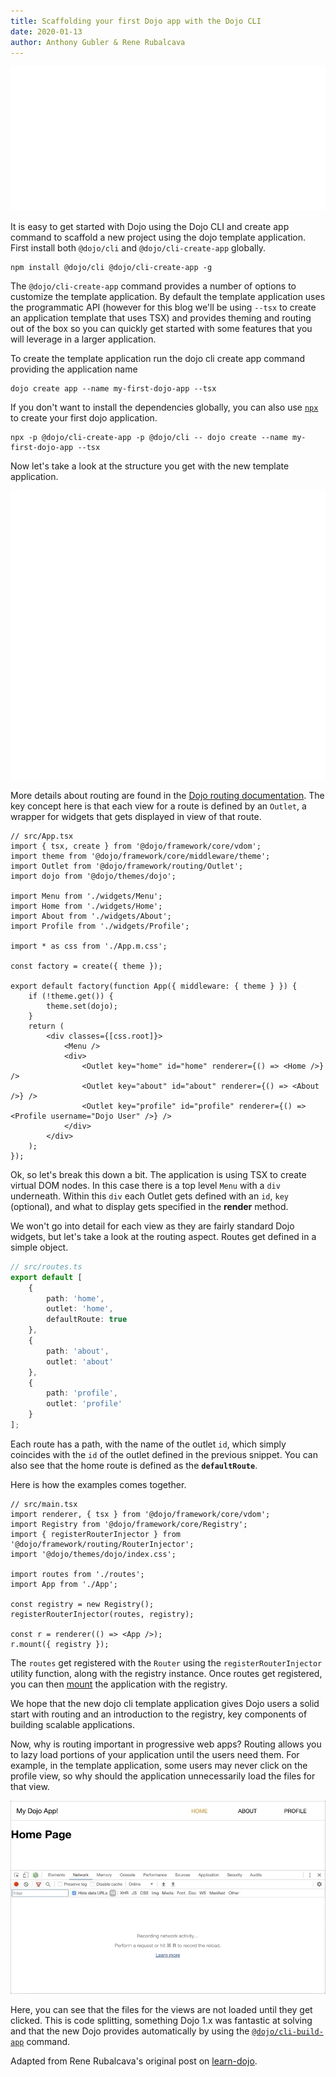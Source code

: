 ```yaml
---
title: Scaffolding your first Dojo app with the Dojo CLI
date: 2020-01-13
author: Anthony Gubler & Rene Rubalcava
---
```


![Dojo CLI](assets/blog/dojo-cli-template-app/featured.svg)

<!-- more -->

It is easy to get started with Dojo using the Dojo CLI and create app command to scaffold a new project using the dojo template application. First install both `@dojo/cli` and `@dojo/cli-create-app` globally.

```shell
npm install @dojo/cli @dojo/cli-create-app -g
```

The `@dojo/cli-create-app` command provides a number of options to customize the template application. By default the template application uses the programmatic API (however for this blog we'll be using `--tsx` to create an application template that uses TSX) and provides theming and routing out of the box so you can quickly get started with some features that you will leverage in a larger application.

To create the template application run the dojo cli create app command providing the application name

```shell
dojo create app --name my-first-dojo-app --tsx
```

If you don't want to install the dependencies globally, you can also use [`npx`](https://www.npmjs.com/package/npx) to create your first dojo application.

```shell
npx -p @dojo/cli-create-app -p @dojo/cli -- dojo create --name my-first-dojo-app --tsx
```

Now let's take a look at the structure you get with the new template application.

![create app structure](assets/blog/dojo-cli-template-app/create-app-structure.svg)

More details about routing are found in the [Dojo routing documentation](https://dojo.io/learn/routing/introduction). The key concept here is that each view for a route is defined by an `Outlet`, a wrapper for widgets that gets displayed in view of that route.

```tsx
// src/App.tsx
import { tsx, create } from '@dojo/framework/core/vdom';
import theme from '@dojo/framework/core/middleware/theme';
import Outlet from '@dojo/framework/routing/Outlet';
import dojo from '@dojo/themes/dojo';

import Menu from './widgets/Menu';
import Home from './widgets/Home';
import About from './widgets/About';
import Profile from './widgets/Profile';

import * as css from './App.m.css';

const factory = create({ theme });

export default factory(function App({ middleware: { theme } }) {
	if (!theme.get()) {
		theme.set(dojo);
	}
	return (
		<div classes={[css.root]}>
			<Menu />
			<div>
				<Outlet key="home" id="home" renderer={() => <Home />} />
				<Outlet key="about" id="about" renderer={() => <About />} />
				<Outlet key="profile" id="profile" renderer={() => <Profile username="Dojo User" />} />
			</div>
		</div>
	);
});
```

Ok, so let's break this down a bit. The application is using TSX to create virtual DOM nodes. In this case there is a top level `Menu` with a `div` underneath. Within this `div` each Outlet gets defined with an `id`, `key` (optional), and what to display gets specified in the **render** method.

We won't go into detail for each view as they are fairly standard Dojo widgets, but let's take a look at the routing aspect. Routes get defined in a simple object.

```ts
// src/routes.ts
export default [
	{
		path: 'home',
		outlet: 'home',
		defaultRoute: true
	},
	{
		path: 'about',
		outlet: 'about'
	},
	{
		path: 'profile',
		outlet: 'profile'
	}
];
```

Each route has a path, with the name of the outlet `id`, which simply coincides with the `id` of the outlet defined in the previous snippet. You can also see that the home route is defined as the **`defaultRoute`**.

Here is how the examples comes together.

```tsx
// src/main.tsx
import renderer, { tsx } from '@dojo/framework/core/vdom';
import Registry from '@dojo/framework/core/Registry';
import { registerRouterInjector } from '@dojo/framework/routing/RouterInjector';
import '@dojo/themes/dojo/index.css';

import routes from './routes';
import App from './App';

const registry = new Registry();
registerRouterInjector(routes, registry);

const r = renderer(() => <App />);
r.mount({ registry });
```

The `routes` get registered with the `Router` using the `registerRouterInjector` utility function, along with the registry instance. Once routes get registered, you can then [mount](https://dojo.io/learn/creating-widgets/introduction#rendering-to-the-dom) the application with the registry.

We hope that the new dojo cli template application gives Dojo users a solid start with routing and an introduction to the registry, key components of building scalable applications.

Now, why is routing important in progressive web apps? Routing allows you to lazy load portions of your application until the users need them. For example, in the template application, some users may never click on the profile view, so why should the application unnecessarily load the files for that view.

![lazy laoding](assets/blog/dojo-cli-template-app/lazy-loading.gif)

Here, you can see that the files for the views are not loaded until they get clicked. This is code splitting, something Dojo 1.x was fantastic at solving and that the new Dojo provides automatically by using the [`@dojo/cli-build-app`](https://dojo.io/learn/building/creating-bundles#creating-bundles) command.

Adapted from Rene Rubalcava's original post on [learn-dojo](https://learn-dojo.com/dojo-cli-template-app/).
